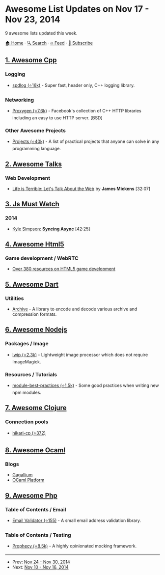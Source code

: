 # Awesome List Updates on Nov 17 - Nov 23, 2014

9 awesome lists updated this week.

[🏠 Home](/README.md) · [🔍 Search](https://test.trackawesomelist.com/search/) · [🔥 Feed](https://test.trackawesomelist.com/week/rss.xml) · [📮 Subscribe](https://trackawesomelist.us17.list-manage.com/subscribe?u=d2f0117aa829c83a63ec63c2f&id=36a103854c)



## [1. Awesome Cpp](/content/fffaraz/awesome-cpp/week/README.md)

### Logging

*   [spdlog (⭐16k)](https://github.com/gabime/spdlog) - Super fast, header only, C++ logging library.

### Networking

*   [Proxygen (⭐7.6k)](https://github.com/facebook/proxygen) - Facebook's collection of C++ HTTP libraries including an easy to use HTTP server. \[BSD]

### Other Awesome Projects

*   [Projects (⭐40k)](https://github.com/karan/Projects) - A list of practical projects that anyone can solve in any programming language.

## [2. Awesome Talks](/content/JanVanRyswyck/awesome-talks/week/README.md)

### Web Development

*   [Life is Terrible: Let's Talk About the Web](http://vimeo.com/111122950) by **James Mickens** \[32:07]

## [3. Js Must Watch](/content/bolshchikov/js-must-watch/week/README.md)

### 2014

*   [Kyle Simpson: **Syncing Async**](https://www.youtube.com/watch?v=-wYw0bZZ38Y) \[42:25]

## [4. Awesome Html5](/content/diegocard/awesome-html5/week/README.md)

### Game development / WebRTC

*   [Over 380 resources on HTML5 game development](https://html5-game-development.zeef.com/andre.antonio.schmitz)

## [5. Awesome Dart](/content/yissachar/awesome-dart/week/README.md)

### Utilities

*   [Archive](https://pub.dartlang.org/packages/archive) - A library to encode and decode various archive and compression formats.

## [6. Awesome Nodejs](/content/sindresorhus/awesome-nodejs/week/README.md)

### Packages / Image

*   [lwip (⭐2.3k)](https://github.com/EyalAr/lwip) - Lightweight image processor which does not require ImageMagick.

### Resources / Tutorials

*   [module-best-practices (⭐1.5k)](https://github.com/mattdesl/module-best-practices) - Some good practices when writing new npm modules.

## [7. Awesome Clojure](/content/razum2um/awesome-clojure/week/README.md)

### Connection pools

*   [hikari-cp (⭐372)](https://github.com/tomekw/hikari-cp)

## [8. Awesome Ocaml](/content/ocaml-community/awesome-ocaml/week/README.md)

### Blogs

*   [Gagallium](http://gallium.inria.fr/blog/)
*   [OCaml Platform](https://opam.ocaml.org/blog/)

## [9. Awesome Php](/content/ziadoz/awesome-php/week/README.md)

### Table of Contents / Email

*   [Email Validator (⭐155)](https://github.com/nojacko/email-validator) - A small email address validation library.

### Table of Contents / Testing

*   [Prophecy (⭐8.5k)](https://github.com/phpspec/prophecy) - A highly opinionated mocking framework.

---

- Prev: [Nov 24 - Nov 30, 2014](/content/2014/47/README.md)
- Next: [Nov 10 - Nov 16, 2014](/content/2014/45/README.md)